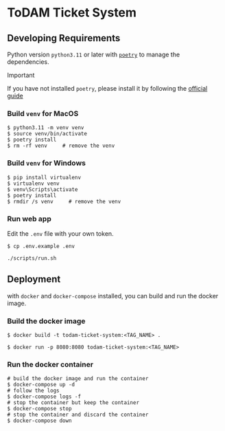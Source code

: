 # ToDAM Ticket System


## Developing Requirements

Python version `python3.11` or later with [`poetry`](https://python-poetry.org/) to manage the dependencies.

> [!IMPORTANT]
> If you have not installed `poetry`, please install it by following the [official guide](https://python-poetry.org/docs/#installation)


### Build `venv` for **MacOS**
```shell
$ python3.11 -m venv venv
$ source venv/bin/activate
$ poetry install
$ rm -rf venv     # remove the venv
```

### Build `venv` for **Windows**
```shell
$ pip install virtualenv
$ virtualenv venv
$ venv\Scripts\activate
$ poetry install
$ rmdir /s venv     # remove the venv
```

### Run web app

Edit the `.env` file with your own token.

```shell
$ cp .env.example .env
```

<!-- ```shell
# LINE
CHANNEL_ACCESS_TOKEN='YOUR_CHANNEL_ACCESS_TOKEN'
CHANNEL_SECRET='YOUR_CHANNEL_SECRET'

# FASTAPI
HOST='YOUR_DOMAIN_NAME'
PORT=8080

# AWS
AWS_CLIENT_ACCESS_KEY_ID="YOUR_AWS_CLIENT_ACCESS_KEY_ID"
AWS_CLIENT_SECRET_ACCESS_KEY="YOUR_AWS_CLIENT_SECRET_ACCESS_KEY"
AWS_CLIENT_SESSION_TOKEN = "YOUR_AWS_CLIENT_SESSION_TOKEN"
AWS_CLIENT_BUCKET_ARN = "YOUR_AWS_CLIENT_BUCKET_ARN"
AWS_CLIENT_REGION_NAME = "YOUR_AWS_CLIENT_REGION_NAME"
``` -->

```shell
./scripts/run.sh
```

## Deployment

with `docker` and `docker-compose` installed, you can build and run the docker image.

### Build the docker image

```shell
$ docker build -t todam-ticket-system:<TAG_NAME> .

$ docker run -p 8080:8080 todam-ticket-system:<TAG_NAME>
```

### Run the docker container
```shell
# build the docker image and run the container
$ docker-compose up -d
# follow the logs
$ docker-compose logs -f
# stop the container but keep the container
$ docker-compose stop
# stop the container and discard the container
$ docker-compose down
```
